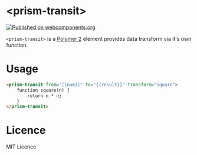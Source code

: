 # \<prism-transit\>

[![Published on webcomponents.org](https://img.shields.io/badge/webcomponents.org-published-blue.svg)](https://www.webcomponents.org/element/Prhythm/prism-transit)

`<prism-transit>` is a [Polymer 2](http://polymer-project.org/) element provides data transform via it's own function.

# Usage

```html
<prism-transit from="[[num]]" to="{{result}}" transform="square">
    function square(n) {
        return n * n;
    }
</prism-transit>
```

# Licence

MIT Licence